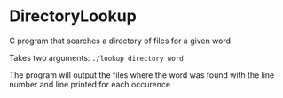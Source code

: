 # DirectoryLookup
C program that searches a directory of files for a given word

Takes two arguments: `./lookup directory word`

The program will output the files where the word was found with the line number and line printed for each occurence
